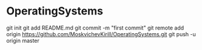 OperatingSystems
================
git init
git add README.md
git commit -m "first commit"
git remote add origin https://github.com/MoskvichevKirill/OperatingSystems.git
git push -u origin master
